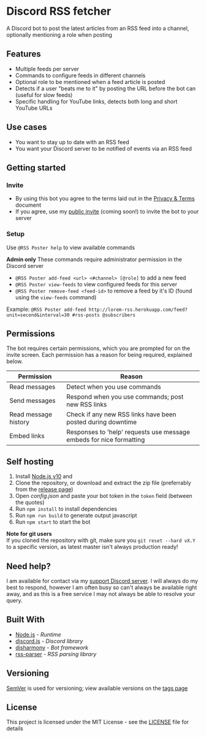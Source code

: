 # Discord RSS fetcher
<!--summary-->
A Discord bot to post the latest articles from an RSS feed into a channel, optionally mentioning a role when posting
<!--/summary-->

## Features
<!--features-->
- Multiple feeds per server
- Commands to configure feeds in different channels
- Optional role to be mentioned when a feed article is posted
- Detects if a user "beats me to it" by posting the URL before the bot can (useful for slow feeds)
- Specific handling for YouTube links, detects both long and short YouTube URLs
<!--/features-->

## Use cases
- You want to stay up to date with an RSS feed
- You want your Discord server to be notified of events via an RSS feed

## Getting started
### Invite
- By using this bot you agree to the terms laid out in the [Privacy & Terms](./docs/privacy-and-terms) document
- If you agree, use my [public invite]() (coming soon!) to invite the bot to your server

### Setup
Use `@RSS Poster help` to view available commands

**Admin only**
These commands require administrator permission in the Discord server
- `@RSS Poster add-feed <url> <#channel> [@role]` to add a new feed
- `@RSS Poster view-feeds` to view configured feeds for this server
- `@RSS Poster remove-feed <feed-id>` to remove a feed by it's ID (found using the `view-feeds` command)

Example:
`@RSS Poster add-feed http://lorem-rss.herokuapp.com/feed?unit=second&interval=30 #rss-posts @subscribers`

## Permissions
The bot requires certain permissions, which you are prompted for on the invite screen.
Each permission has a reason for being required, explained below.

| Permission           | Reason                                                              |
|----------------------|---------------------------------------------------------------------|
| Read messages        | Detect when you use commands                                        |
| Send messages        | Respond when you use commands; post new RSS links                   |
| Read message history | Check if any new RSS links have been posted during downtime         |
| Embed links          | Responses to 'help' requests use message embeds for nice formatting |

## Self hosting
1. Install [Node.js v10](https://nodejs.org/en/) and 
2. Clone the repository, or download and extract the zip file (preferrably from the [release page](https://github.com/benji7425/discord-rss-fetcher/releases))
3. Open *config.json* and paste your bot token in the `token` field (between the quotes)
3. Run `npm install` to install dependencies
4. Run `npm run build` to generate output javascript
6. Run `npm start` to start the bot

**Note for git users**  
If you cloned the repository with git, make sure you `git reset --hard vX.Y` to a specific version, as latest master isn't always production ready!

## Need help?

I am available for contact via my [support Discord server](https://discordapp.com/invite/SSkbwSJ). I will always do my best to respond, however I am often busy so can't always be available right away, and as this is a free service I may not always be able to resolve your query.

## Built With
- [Node.js](https://nodejs.org/en/) - *Runtime*
- [discord.js](https://github.com/discordjs/discord.js) - *Discord library*
- [disharmony](https://github.com/benji7425/disharmony) - *Bot framework*
- [rss-parser](https://github.com/bobby-brennan/rss-parser) - *RSS parsing library*

## Versioning
[SemVer](http://semver.org/) is used for versioning; view available versions on the [tags page](https://github.com/your/project/tags)

## License
This project is licensed under the MIT License - see the [LICENSE](./LICENSE) file for details